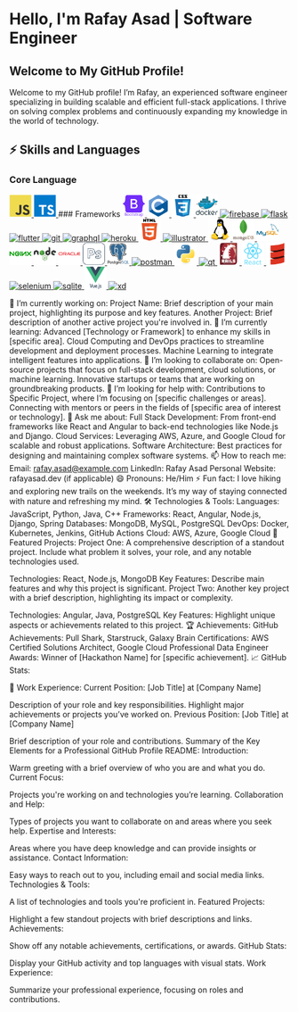 # Hello, I'm Rafay Asad | Software Engineer

## Welcome to My GitHub Profile!

Welcome to my GitHub profile! I’m Rafay, an experienced software engineer specializing in building scalable and efficient full-stack applications. I thrive on solving complex problems and continuously expanding my knowledge in the world of technology.

## ⚡ Skills and Languages
### Core Language
<p align="left">
  <a href="https://developer.mozilla.org/en-US/docs/Web/JavaScript" target="_blank"> <img src="https://raw.githubusercontent.com/devicons/devicon/master/icons/javascript/javascript-original.svg" alt="javascript" width="40" height="40"/> </a><a href="https://www.typescriptlang.org/" target="_blank">
  <img src="https://raw.githubusercontent.com/devicons/devicon/master/icons/typescript/typescript-original.svg" alt="typescript" width="40" height="40"/>
</a>
### Frameworks
  <a href="https://getbootstrap.com" target="_blank"> <img src="https://raw.githubusercontent.com/devicons/devicon/master/icons/bootstrap/bootstrap-plain-wordmark.svg" alt="bootstrap" height="40"/> </a> <a href="https://www.cprogramming.com/" target="_blank"> <img src="https://raw.githubusercontent.com/devicons/devicon/master/icons/c/c-original.svg" alt="c" width="40" height="40"/> </a> <a href="https://www.w3schools.com/css/" target="_blank"> <img src="https://raw.githubusercontent.com/devicons/devicon/master/icons/css3/css3-original-wordmark.svg" alt="css3" width="40" height="40"/> </a> <a href="https://www.docker.com/" target="_blank"> <img src="https://raw.githubusercontent.com/devicons/devicon/master/icons/docker/docker-original-wordmark.svg" alt="docker" width="40" height="40"/> </a> <a href="https://firebase.google.com/" target="_blank"> <img src="https://www.vectorlogo.zone/logos/firebase/firebase-icon.svg" alt="firebase" width="40" height="40"/> </a> <a href="https://flask.palletsprojects.com/" target="_blank"> <img src="https://www.vectorlogo.zone/logos/pocoo_flask/pocoo_flask-icon.svg" alt="flask" width="40" height="40"/> </a> <a href="https://flutter.dev" target="_blank"> <img src="https://www.vectorlogo.zone/logos/flutterio/flutterio-icon.svg" alt="flutter" width="40" height="40"/> </a> <a href="https://git-scm.com/" target="_blank"> <img src="https://www.vectorlogo.zone/logos/git-scm/git-scm-icon.svg" alt="git" width="40" height="40"/> </a> <a href="https://graphql.org" target="_blank"> <img src="https://www.vectorlogo.zone/logos/graphql/graphql-icon.svg" alt="graphql" width="40" height="40"/> </a> <a href="https://heroku.com" target="_blank"> <img src="https://www.vectorlogo.zone/logos/heroku/heroku-icon.svg" alt="heroku" width="40" height="40"/> </a> <a href="https://www.w3.org/html/" target="_blank"> <img src="https://raw.githubusercontent.com/devicons/devicon/master/icons/html5/html5-original-wordmark.svg" alt="html5" width="40" height="40"/> </a> <a href="https://www.adobe.com/in/products/illustrator.html" target="_blank"> <img src="https://www.vectorlogo.zone/logos/adobe_illustrator/adobe_illustrator-icon.svg" alt="illustrator" width="40" height="40"/> </a> <a href="https://www.linux.org/" target="_blank"> <img src="https://raw.githubusercontent.com/devicons/devicon/master/icons/linux/linux-original.svg" alt="linux" width="40" height="40"/> </a> <a href="https://www.mongodb.com/" target="_blank"> <img src="https://raw.githubusercontent.com/devicons/devicon/master/icons/mongodb/mongodb-original-wordmark.svg" alt="mongodb" width="40" height="40"/> </a> <a href="https://www.mysql.com/" target="_blank"> <img src="https://raw.githubusercontent.com/devicons/devicon/master/icons/mysql/mysql-original-wordmark.svg" alt="mysql" width="40" height="40"/> </a> <a href="https://www.nginx.com" target="_blank"> <img src="https://raw.githubusercontent.com/devicons/devicon/master/icons/nginx/nginx-original.svg" alt="nginx" width="40" height="40"/> </a> <a href="https://nodejs.org" target="_blank"> <img src="https://raw.githubusercontent.com/devicons/devicon/master/icons/nodejs/nodejs-original-wordmark.svg" alt="nodejs" width="40" height="40"/> </a> <a href="https://www.oracle.com/" target="_blank"> <img src="https://raw.githubusercontent.com/devicons/devicon/master/icons/oracle/oracle-original.svg" alt="oracle" width="40" height="40"/> </a> <a href="https://www.photoshop.com/en" target="_blank"> <img src="https://raw.githubusercontent.com/devicons/devicon/master/icons/photoshop/photoshop-line.svg" alt="photoshop" width="40" height="40"/> </a> <a href="https://www.postgresql.org" target="_blank"> <img src="https://raw.githubusercontent.com/devicons/devicon/master/icons/postgresql/postgresql-original-wordmark.svg" alt="postgresql" width="40" height="40"/> </a> <a href="https://postman.com" target="_blank"> <img src="https://www.vectorlogo.zone/logos/getpostman/getpostman-icon.svg" alt="postman" width="40" height="40"/> </a> <a href="https://www.python.org" target="_blank"> <img src="https://raw.githubusercontent.com/devicons/devicon/master/icons/python/python-original.svg" alt="python" width="40" height="40"/> </a> <a href="https://www.qt.io/" target="_blank"> <img src="https://upload.wikimedia.org/wikipedia/commons/0/0b/Qt_logo_2016.svg" alt="qt" width="40" height="40"/> </a> <a href="https://rubyonrails.org" target="_blank"> <img src="https://raw.githubusercontent.com/devicons/devicon/master/icons/rails/rails-original-wordmark.svg" alt="rails" width="40" height="40"/> </a> <a href="https://reactjs.org/" target="_blank"> <img src="https://raw.githubusercontent.com/devicons/devicon/master/icons/react/react-original-wordmark.svg" alt="react" width="40" height="40"/> </a> <a href="https://www.scala-lang.org" target="_blank"> <img src="https://raw.githubusercontent.com/devicons/devicon/master/icons/scala/scala-original.svg" alt="scala" width="40" height="40"/> </a> <a href="https://www.selenium.dev" target="_blank"> <img src="https://raw.githubusercontent.com/detain/svg-logos/780f25886640cef088af994181646db2f6b1a3f8/svg/selenium-logo.svg" alt="selenium" width="40" height="40"/> </a> <a href="https://www.sqlite.org/" target="_blank"> <img src="https://www.vectorlogo.zone/logos/sqlite/sqlite-icon.svg" alt="sqlite" width="40" height="40"/> </a> <a href="https://vuejs.org/" target="_blank"> <img src="https://raw.githubusercontent.com/devicons/devicon/master/icons/vuejs/vuejs-original-wordmark.svg" alt="vuejs" width="40" height="40"/> </a> <a href="https://www.adobe.com/products/xd.html" target="_blank"> <img src="https://cdn.worldvectorlogo.com/logos/adobe-xd.svg" alt="xd" width="40" height="40"/> </a> </p>


🔭 I’m currently working on:
Project Name: Brief description of your main project, highlighting its purpose and key features.
Another Project: Brief description of another active project you're involved in.
🌱 I’m currently learning:
Advanced [Technology or Framework] to enhance my skills in [specific area].
Cloud Computing and DevOps practices to streamline development and deployment processes.
Machine Learning to integrate intelligent features into applications.
👯 I’m looking to collaborate on:
Open-source projects that focus on full-stack development, cloud solutions, or machine learning.
Innovative startups or teams that are working on groundbreaking products.
🤔 I’m looking for help with:
Contributions to Specific Project, where I’m focusing on [specific challenges or areas].
Connecting with mentors or peers in the fields of [specific area of interest or technology].
💬 Ask me about:
Full Stack Development: From front-end frameworks like React and Angular to back-end technologies like Node.js and Django.
Cloud Services: Leveraging AWS, Azure, and Google Cloud for scalable and robust applications.
Software Architecture: Best practices for designing and maintaining complex software systems.
📫 How to reach me:
Email: rafay.asad@example.com
LinkedIn: Rafay Asad
Personal Website: rafayasad.dev (if applicable)
😄 Pronouns:
He/Him
⚡ Fun fact:
I love hiking and exploring new trails on the weekends. It’s my way of staying connected with nature and refreshing my mind.
🛠️ Technologies & Tools:
Languages: JavaScript, Python, Java, C++
Frameworks: React, Angular, Node.js, Django, Spring
Databases: MongoDB, MySQL, PostgreSQL
DevOps: Docker, Kubernetes, Jenkins, GitHub Actions
Cloud: AWS, Azure, Google Cloud
🚀 Featured Projects:
Project One: A comprehensive description of a standout project. Include what problem it solves, your role, and any notable technologies used.

Technologies: React, Node.js, MongoDB
Key Features: Describe main features and why this project is significant.
Project Two: Another key project with a brief description, highlighting its impact or complexity.

Technologies: Angular, Java, PostgreSQL
Key Features: Highlight unique aspects or achievements related to this project.
🏆 Achievements:
GitHub Achievements: Pull Shark, Starstruck, Galaxy Brain
Certifications: AWS Certified Solutions Architect, Google Cloud Professional Data Engineer
Awards: Winner of [Hackathon Name] for [specific achievement].
📈 GitHub Stats:


💼 Work Experience:
Current Position: [Job Title] at [Company Name]

Description of your role and key responsibilities. Highlight major achievements or projects you’ve worked on.
Previous Position: [Job Title] at [Company Name]

Brief description of your role and contributions.
Summary of the Key Elements for a Professional GitHub Profile README:
Introduction:

Warm greeting with a brief overview of who you are and what you do.
Current Focus:

Projects you're working on and technologies you’re learning.
Collaboration and Help:

Types of projects you want to collaborate on and areas where you seek help.
Expertise and Interests:

Areas where you have deep knowledge and can provide insights or assistance.
Contact Information:

Easy ways to reach out to you, including email and social media links.
Technologies & Tools:

A list of technologies and tools you're proficient in.
Featured Projects:

Highlight a few standout projects with brief descriptions and links.
Achievements:

Show off any notable achievements, certifications, or awards.
GitHub Stats:

Display your GitHub activity and top languages with visual stats.
Work Experience:

Summarize your professional experience, focusing on roles and contributions.
